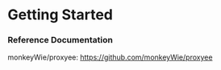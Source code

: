 # Getting Started

### Reference Documentation

monkeyWie/proxyee:  https://github.com/monkeyWie/proxyee
